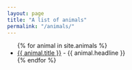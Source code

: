```yaml
---
layout: page
title: "A list of animals"
permalink: "/animals/"
---
```


<ul>
  {% for animal in site.animals %}
    <li>
      <a href="{{ animal.url }}">{{ animal.title }}</a>
      - {{ animal.headline }}
    </li>
  {% endfor %}
</ul>
